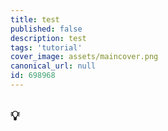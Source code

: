```yaml
---
title: test
published: false
description: test
tags: 'tutorial'
cover_image: assets/maincover.png
canonical_url: null
id: 698968
---
```


## :bulb: 
